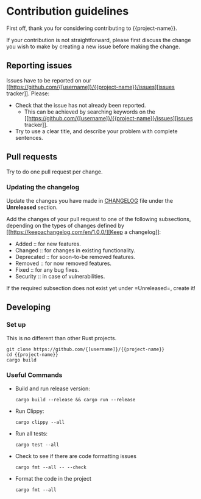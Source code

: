 # Contribution guidelines

First off, thank you for considering contributing to {{project-name}}.

If your contribution is not straightforward, please first discuss the change you
wish to make by creating a new issue before making the change.

## Reporting issues

Issues have to be reported on our [[https://github.com/{[username]}/{{project-name}}/issues][issues tracker]]. Please:

- Check that the issue has not already been reported.
  - This can be achieved by searching keywords on the [[https://github.com/{[username]}/{{project-name}}/issues][issues tracker]].
- Try to use a clear title, and describe your problem with complete sentences.

## Pull requests

Try to do one pull request per change.

### Updating the changelog

Update the changes you have made in
[CHANGELOG](https://github.com/{[username]}/{{project-name}}/blob/master/CHANGELOG.org)
file under the **Unreleased** section.

Add the changes of your pull request to one of the following subsections,
depending on the types of changes defined by [[https://keepachangelog.com/en/1.0.0/][Keep a changelog]]:

- Added :: for new features.
- Changed :: for changes in existing functionality.
- Deprecated :: for soon-to-be removed features.
- Removed :: for now removed features.
- Fixed :: for any bug fixes.
- Security :: in case of vulnerabilities.

If the required subsection does not exist yet under =Unreleased=, create it!

## Developing

### Set up

This is no different than other Rust projects.

```shell
git clone https://github.com/{[username]}/{{project-name}}
cd {{project-name}}
cargo build
```

### Useful Commands

- Build and run release version:

  ```shell
  cargo build --release && cargo run --release
  ```

- Run Clippy:

  ```shell
  cargo clippy --all
  ```

- Run all tests:

  ```shell
  cargo test --all
  ```

- Check to see if there are code formatting issues

  ```shell
  cargo fmt --all -- --check
  ```

- Format the code in the project

  ```shell
  cargo fmt --all
  ```
